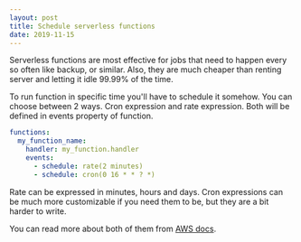 ```yaml
---
layout: post
title: Schedule serverless functions
date: 2019-11-15
---
```


Serverless functions are most effective for jobs that need to happen
every so often like backup, or similar. Also, they are much cheaper
than renting server and letting it idle 99.99% of the time.

To run function in specific time you'll have to schedule it somehow.
You can choose between 2 ways. Cron expression and rate expression.
Both will be defined in events property of function.

```yaml
functions:
  my_function_name:
    handler: my_function.handler
    events:
      - schedule: rate(2 minutes)
      - schedule: cron(0 16 * * ? *)
```

Rate can be expressed in minutes, hours and days. Cron expressions
can be much more customizable if you need them to be, but they are
a bit harder to write.

You can read more about both of them from [AWS docs](https://docs.aws.amazon.com/AmazonCloudWatch/latest/events/ScheduledEvents.html).
